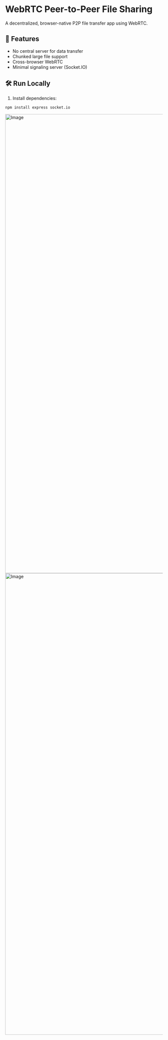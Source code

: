 # WebRTC Peer-to-Peer File Sharing

A decentralized, browser-native P2P file transfer app using WebRTC.

## 🚀 Features
- No central server for data transfer
- Chunked large file support
- Cross-browser WebRTC
- Minimal signaling server (Socket.IO)

## 🛠️ Run Locally

1. Install dependencies:
```bash
npm install express socket.io
```

<img width="1462" alt="Image" src="https://github.com/user-attachments/assets/ab63434c-0fb8-420d-9e3d-c95870bcf600" />
<img width="1470" alt="Image" src="https://github.com/user-attachments/assets/9c23270e-33bc-490e-8ab2-3c31a11f5c6d" />





